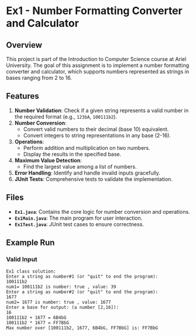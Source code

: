 # Ex1 - Number Formatting Converter and Calculator

## Overview
This project is part of the Introduction to Computer Science course at Ariel University. The goal of this assignment is to implement a number formatting converter and calculator, which supports numbers represented as strings in bases ranging from 2 to 16.

## Features
1. **Number Validation**: Check if a given string represents a valid number in the required format (e.g., `123bA`, `100111b2`).
2. **Number Conversion**:
    - Convert valid numbers to their decimal (base 10) equivalent.
    - Convert integers to string representations in any base (2-16).
3. **Operations**:
    - Perform addition and multiplication on two numbers.
    - Display the results in the specified base.
4. **Maximum Value Detection**:
    - Find the largest value among a list of numbers.
5. **Error Handling**: Identify and handle invalid inputs gracefully.
6. **JUnit Tests**: Comprehensive tests to validate the implementation.

## Files
- **`Ex1.java`**: Contains the core logic for number conversion and operations.
- **`Ex1Main.java`**: The main program for user interaction.
- **`Ex1Test.java`**: JUnit test cases to ensure correctness.

## Example Run
### Valid Input
```
Ex1 class solution:
Enter a string as number#1 (or "quit" to end the program): 
100111b2
num1= 100111b2 is number: true , value: 39
Enter a string as number#2 (or "quit" to end the program): 
1677
num2= 1677 is number: true , value: 1677
Enter a base for output: (a number [2,16]): 
16
100111b2 + 1677 = 6B4bG
100111b2 * 1677 = FF7BbG
Max number over [100111b2, 1677, 6B4bG, FF7BbG] is: FF7BbG
```

